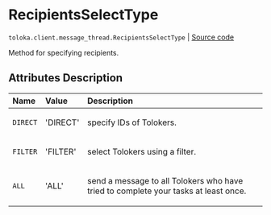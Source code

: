 # RecipientsSelectType
`toloka.client.message_thread.RecipientsSelectType` | [Source code](https://github.com/Toloka/toloka-kit/blob/v1.1.2/src/client/message_thread.py#L20)

Method for specifying recipients.

## Attributes Description

| Name | Value | Description |
| :------| :-----------| :----------| 
`DIRECT`|'DIRECT'|<p>specify IDs of Tolokers.</p>
`FILTER`|'FILTER'|<p>select Tolokers using a filter.</p>
`ALL`|'ALL'|<p>send a message to all Tolokers who have tried to complete your tasks at least once.</p>
